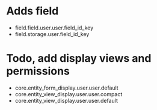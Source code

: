 # Adds field

- field.field.user.user.field_id_key
- field.storage.user.field_id_key

# Todo, add display views and permissions
- core.entity_form_display.user.user.default
- core.entity_view_display.user.user.compact
- core.entity_view_display.user.user.default
